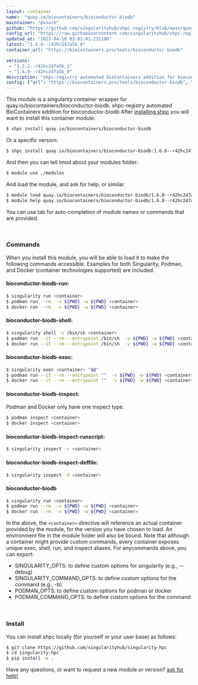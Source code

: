 ```yaml
---
layout: container
name:  "quay.io/biocontainers/bioconductor-biodb"
maintainer: "@vsoch"
github: "https://github.com/singularityhub/shpc-registry/blob/main/quay.io/biocontainers/bioconductor-biodb/container.yaml"
config_url: "https://raw.githubusercontent.com/singularityhub/shpc-registry/main/quay.io/biocontainers/bioconductor-biodb/container.yaml"
updated_at: "2023-04-10 03:01:01.231198"
latest: "1.6.0--r42hc247a5b_0"
container_url: "https://biocontainers.pro/tools/bioconductor-biodb"

versions:
 - "1.2.2--r41hc247a5b_1"
 - "1.6.0--r42hc247a5b_0"
description: "shpc-registry automated BioContainers addition for bioconductor-biodb"
config: {"url": "https://biocontainers.pro/tools/bioconductor-biodb", "maintainer": "@vsoch", "description": "shpc-registry automated BioContainers addition for bioconductor-biodb", "latest": {"1.6.0--r42hc247a5b_0": "sha256:1a95df74b43a31827fc24900a01aea9f009afae3e8b72866cf4656d5980ff096"}, "tags": {"1.2.2--r41hc247a5b_1": "sha256:eaf4b6be0624ad0fbd231ee7f8c80e555636582625654628b7bb9d5230c98099", "1.6.0--r42hc247a5b_0": "sha256:1a95df74b43a31827fc24900a01aea9f009afae3e8b72866cf4656d5980ff096"}, "docker": "quay.io/biocontainers/bioconductor-biodb"}
---
```


This module is a singularity container wrapper for quay.io/biocontainers/bioconductor-biodb.
shpc-registry automated BioContainers addition for bioconductor-biodb
After [installing shpc](#install) you will want to install this container module:


```bash
$ shpc install quay.io/biocontainers/bioconductor-biodb
```

Or a specific version:

```bash
$ shpc install quay.io/biocontainers/bioconductor-biodb:1.6.0--r42hc247a5b_0
```

And then you can tell lmod about your modules folder:

```bash
$ module use ./modules
```

And load the module, and ask for help, or similar.

```bash
$ module load quay.io/biocontainers/bioconductor-biodb/1.6.0--r42hc247a5b_0
$ module help quay.io/biocontainers/bioconductor-biodb/1.6.0--r42hc247a5b_0
```

You can use tab for auto-completion of module names or commands that are provided.

<br>

### Commands

When you install this module, you will be able to load it to make the following commands accessible.
Examples for both Singularity, Podman, and Docker (container technologies supported) are included.

#### bioconductor-biodb-run:

```bash
$ singularity run <container>
$ podman run --rm  -v ${PWD} -w ${PWD} <container>
$ docker run --rm  -v ${PWD} -w ${PWD} <container>
```

#### bioconductor-biodb-shell:

```bash
$ singularity shell -s /bin/sh <container>
$ podman run --it --rm --entrypoint /bin/sh  -v ${PWD} -w ${PWD} <container>
$ docker run --it --rm --entrypoint /bin/sh  -v ${PWD} -w ${PWD} <container>
```

#### bioconductor-biodb-exec:

```bash
$ singularity exec <container> "$@"
$ podman run --it --rm --entrypoint ""  -v ${PWD} -w ${PWD} <container> "$@"
$ docker run --it --rm --entrypoint ""  -v ${PWD} -w ${PWD} <container> "$@"
```

#### bioconductor-biodb-inspect:

Podman and Docker only have one inspect type.

```bash
$ podman inspect <container>
$ docker inspect <container>
```

#### bioconductor-biodb-inspect-runscript:

```bash
$ singularity inspect -r <container>
```

#### bioconductor-biodb-inspect-deffile:

```bash
$ singularity inspect -d <container>
```



#### bioconductor-biodb

```bash
$ singularity run <container>
$ podman run --rm  -v ${PWD} -w ${PWD} <container>
$ docker run --rm  -v ${PWD} -w ${PWD} <container>
```


In the above, the `<container>` directive will reference an actual container provided
by the module, for the version you have chosen to load. An environment file in the
module folder will also be bound. Note that although a container
might provide custom commands, every container exposes unique exec, shell, run, and
inspect aliases. For anycommands above, you can export:

 - SINGULARITY_OPTS: to define custom options for singularity (e.g., --debug)
 - SINGULARITY_COMMAND_OPTS: to define custom options for the command (e.g., -b)
 - PODMAN_OPTS: to define custom options for podman or docker
 - PODMAN_COMMAND_OPTS: to define custom options for the command

<br>

### Install

You can install shpc locally (for yourself or your user base) as follows:

```bash
$ git clone https://github.com/singularityhub/singularity-hpc
$ cd singularity-hpc
$ pip install -e .
```

Have any questions, or want to request a new module or version? [ask for help!](https://github.com/singularityhub/singularity-hpc/issues)